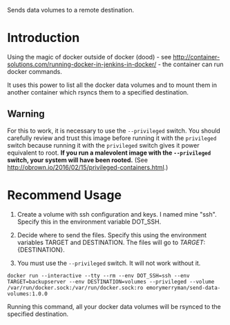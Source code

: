 
Sends data volumes to a remote destination.


# Introduction
Using the magic of docker outside of docker (dood) - see http://container-solutions.com/running-docker-in-jenkins-in-docker/ -
the container can run docker commands.

It uses this power to list all the docker data volumes and to mount them in another container which rsyncs them to a specified destination.


## Warning
For this to work, it is necessary to use the `--privileged` switch.
You should carefully review and trust this image before running it with the `privileged` switch because running it with the `privileged` switch gives it power equivalent to root.
**If you run a malevolent image with the `--privileged` switch, your system will have been rooted.**
(See http://obrown.io/2016/02/15/privileged-containers.html.)

# Recommend Usage

1) Create a volume with ssh configuration and keys.  I named mine "ssh".  Specify this in the environment variable DOT_SSH.

2) Decide where to send the files.  Specify this using the environment variables TARGET and DESTINATION.  The files will go to ${TARGET}:${DESTINATION}.

3) You must use the `--privileged` switch.  It will not work without it.

`docker run --interactive --tty --rm --env DOT_SSH=ssh --env TARGET=backupserver --env DESTINATION=volumes --privileged --volume /var/run/docker.sock:/var/run/docker.sock:ro emorymerryman/send-data-volumes:1.0.0`

Running this command, all your docker data volumes will be rsynced to the specified destination.